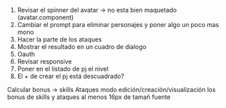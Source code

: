 1. Revisar el spinner del avatar -> no esta bien maquetado (avatar.component)
2. Cambiar el prompt para eliminar personajes y poner algo un poco mas mono
4. Hacer la parte de los ataques
6. Mostrar el resultado en un cuadro de dialogo
7. Oauth
8. Revisar responsive
9. Poner en el listado de pj el nivel
10. El + de crear el pj está descuadrado?

Calcular bonus -> skills
Ataques modo edición/creación/visualización
los bonus de skills y ataques al menos 16px de tamañ fuente
